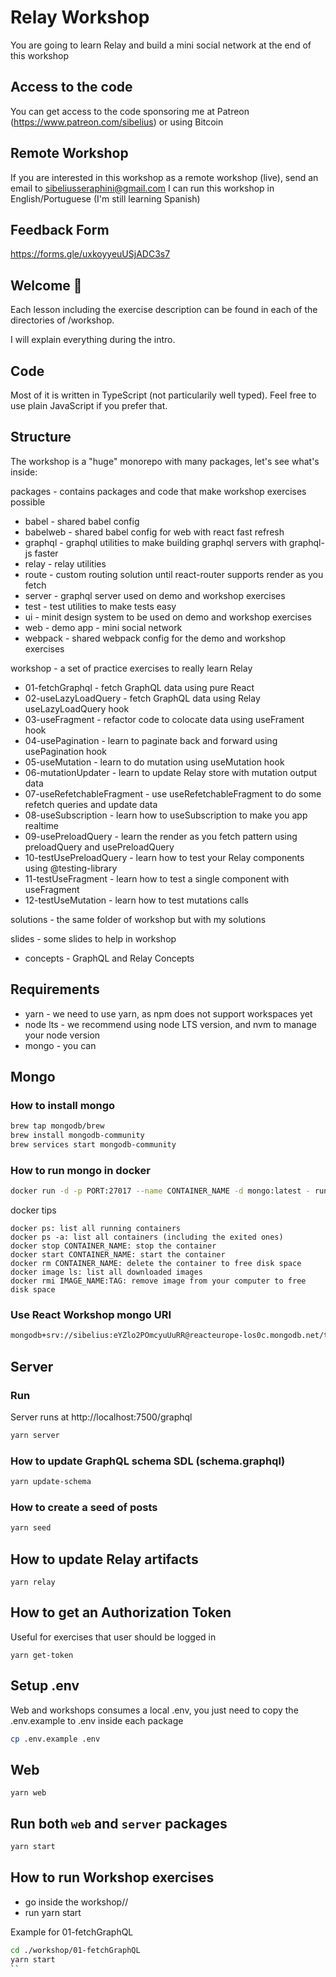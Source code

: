 # Relay Workshop

You are going to learn Relay and build a mini social network at the end of this workshop

## Access to the code
You can get access to the code sponsoring me at Patreon (https://www.patreon.com/sibelius) or using Bitcoin

## Remote Workshop

If you are interested in this workshop as a remote workshop (live), send an email to sibeliusseraphini@gmail.com
I can run this workshop in English/Portuguese (I'm still learning Spanish)

## Feedback Form

https://forms.gle/uxkoyyeuUSjADC3s7

## Welcome 👋

Each lesson including the exercise description can be found in each of the directories of /workshop.

I will explain everything during the intro.

## Code

Most of it is written in TypeScript (not particularily well typed). Feel free to use plain JavaScript if you prefer that.

## Structure

The workshop is a "huge" monorepo with many packages, let's see what's inside:

packages - contains packages and code that make workshop exercises possible

- babel - shared babel config
- babelweb - shared babel config for web with react fast refresh
- graphql - graphql utilities to make building graphql servers with graphql-js faster
- relay - relay utilities
- route - custom routing solution until react-router supports render as you fetch
- server - graphql server used on demo and workshop exercises
- test - test utilities to make tests easy
- ui - minit design system to be used on demo and workshop exercises
- web - demo app - mini social network
- webpack - shared webpack config for the demo and workshop exercises

workshop - a set of practice exercises to really learn Relay

- 01-fetchGraphql - fetch GraphQL data using pure React
- 02-useLazyLoadQuery - fetch GraphQL data using Relay useLazyLoadQuery hook
- 03-useFragment - refactor code to colocate data using useFrament hook
- 04-usePagination - learn to paginate back and forward using usePagination hook
- 05-useMutation - learn to do mutation using useMutation hook
- 06-mutationUpdater - learn to update Relay store with mutation output data
- 07-useRefetchableFragment - use useRefetchableFragment to do some refetch queries and update data
- 08-useSubscription - learn how to useSubscription to make you app realtime
- 09-usePreloadQuery - learn the render as you fetch pattern using preloadQuery and usePreloadQuery
- 10-testUsePreloadQuery - learn how to test your Relay components using @testing-library
- 11-testUseFragment - learn how to test a single component with useFragment
- 12-testUseMutation - learn how to test mutations calls

solutions - the same folder of workshop but with my solutions

slides - some slides to help in workshop

- concepts - GraphQL and Relay Concepts

## Requirements

- yarn - we need to use yarn, as npm does not support workspaces yet
- node lts - we recommend using node LTS version, and nvm to manage your node version
- mongo - you can

## Mongo

### How to install mongo

```sh
brew tap mongodb/brew
brew install mongodb-community
brew services start mongodb-community
```

### How to run mongo in docker

```sh
docker run -d -p PORT:27017 --name CONTAINER_NAME -d mongo:latest - run mongo:latest image in detached mode
```

docker tips

```
docker ps: list all running containers
docker ps -a: list all containers (including the exited ones)
docker stop CONTAINER_NAME: stop the container
docker start CONTAINER_NAME: start the container
docker rm CONTAINER_NAME: delete the container to free disk space
docker image ls: list all downloaded images
docker rmi IMAGE_NAME:TAG: remove image from your computer to free disk space
```

### Use React Workshop mongo URI

```sh
mongodb+srv://sibelius:eYZlo2POmcyuUuRR@reacteurope-los0c.mongodb.net/test
```

## Server

### Run

Server runs at http://localhost:7500/graphql

```sh
yarn server
```

### How to update GraphQL schema SDL (schema.graphql)

```sh
yarn update-schema
```

### How to create a seed of posts

```sh
yarn seed
```

## How to update Relay artifacts

```
yarn relay
```

## How to get an Authorization Token

Useful for exercises that user should be logged in

```
yarn get-token
```

## Setup .env

Web and workshops consumes a local .env, you just need to copy the .env.example to .env inside each package

```sh
cp .env.example .env
```

## Web

```
yarn web
```

## Run both `web` and `server` packages

```bash
yarn start
```

## How to run Workshop exercises

- go inside the workshop/<exercise>/
- run yarn start

Example for 01-fetchGraphQL

```bash
cd ./workshop/01-fetchGraphQL
yarn start
``
